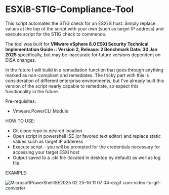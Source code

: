# ESXi8-STIG-Compliance-Tool
This script automates the STIG check for an ESXi 8 host. Simply replace values at the top of the script with your own (such as target IP address) and execute script for the STIG check to commence.

The tool was built for **VMware vSphere 8.0 ESXi Security Technical Implementation Guide :: Version 2, Release: 2 Benchmark Date: 30 Jan 2025**  specifically, but may be inaccurate for future versions dependent on DISA changes.

In the future I will build in a remediation function that goes through anything marked as non-compliant and remediates. The tricky part with this is consideration of different enterprise environments, but I've already built this version of the script nearly capable to remediate, so expect this functionality in the future.



Pre-requisites:
- Vmware.PowerCLI Module

HOW TO USE:
- Git clone repo to desired location
- Open script in powershell ISE (or favored text editor) and replace static values such as target IP adderess
- Execute script - you will be prompted for the credentials necessary for accessing your target ESXi host
- Output saved to a .ckl file (located in desktop by default) as well as log file



EXAMPLE:

![MicrosoftPowerShellISE2025 02 25-16 11 07 04-ezgif com-video-to-gif-converter](https://github.com/user-attachments/assets/6ac1119f-cd5f-4e71-9368-ad4a201940b1)
